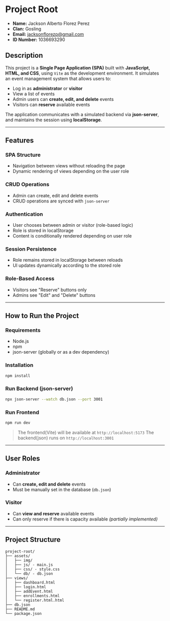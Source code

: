 # Project Root

* **Name:** Jackson Alberto Florez Perez
* **Clan:** Gosling
* **Email:** [jacksonflorezp@gmail.com](mailto:jacksonflorezp@gmail.com)
* **ID Number:** 1036693290

## Description

This project is a **Single Page Application (SPA)** built with **JavaScript, HTML, and CSS**, using `Vite` as the development environment. It simulates an event management system that allows users to:

* Log in as **administrator** or **visitor**
* View a list of events
* Admin users can **create, edit, and delete** events
* Visitors can **reserve** available events

The application communicates with a simulated backend via **json-server**, and maintains the session using **localStorage**.

---

## Features

### SPA Structure

* Navigation between views without reloading the page
* Dynamic rendering of views depending on the user role

### CRUD Operations

* Admin can create, edit and delete events
* CRUD operations are synced with `json-server`

### Authentication

* User chooses between admin or visitor (role-based logic)
* Role is stored in localStorage
* Content is conditionally rendered depending on user role

### Session Persistence

* Role remains stored in localStorage between reloads
* UI updates dynamically according to the stored role

### Role-Based Access

* Visitors see "Reserve" buttons only
* Admins see "Edit" and "Delete" buttons

---

## How to Run the Project

### Requirements

* Node.js
* npm
* json-server (globally or as a dev dependency)

### Installation

```bash
npm install
```

### Run Backend (json-server)

```bash
npx json-server --watch db.json --port 3001
```

### Run Frontend

```bash
npm run dev
```

> The frontend(Vite) will be available at `http://localhost:5173`
> The backend(json) runs on `http://localhost:3001`

---

## User Roles

### Administrator

* Can **create, edit and delete** events
* Must be manually set in the database (`db.json`)

### Visitor

* Can **view and reserve** available events
* Can only reserve if there is capacity available *(partially implemented)*

---

## Project Structure

```
project-root/
├── assets/
│   ├── img/
│   ├── js/ - main.js
│   ├── css/ - style.css
│   └── db/ - db.json
├── views/
│   ├── dashboard.html
│   ├── login.html
│   ├── addEvent.html
│   ├── enrollments.html
│   └── register.html.html
├── db.json
├── README.md
└── package.json
```
